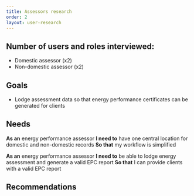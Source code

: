 ```yaml
---
title: Assessors research
order: 2
layout: user-research
---
```

## Number of users and roles interviewed:
* Domestic assessor (x2)
* Non-domestic assessor (x2)

## Goals
* Lodge assessment data so that energy performance certificates can be generated for clients

## Needs
**As an** energy performance assessor
**I need to** have one central location for domestic and non-domestic records 
**So that** my workflow is simplified

**As an** energy performance assessor
**I need to** be able to lodge energy assessment and generate a valid EPC report 
**So that** I can provide clients with a valid EPC report

## Recommendations
